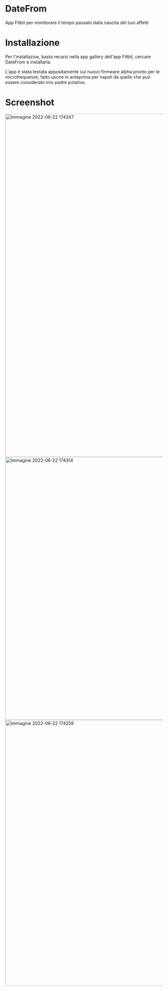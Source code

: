 # DateFrom
App Fitbit per monitorare il tempo passato dalla nascita dei tuoi affetti

# Installazione


Per l'installazioe, basta recarsi nella app gallery dell'app Fitbit, cercare DateFrom e installarla.

L'app è stata testata appositamente sul nuovo firmware alpha pronto per le microfrequenze, fatto uscire in anteprima per napoli da quello che può essere considerato mio padre putativo.

# Screenshot

<img width="1098" alt="Immagine 2022-06-22 174347" src="https://user-images.githubusercontent.com/49764967/175075906-b0631379-b9e3-4a35-8b07-2585d882769d.png">
<img width="841" alt="Immagine 2022-06-22 174314" src="https://user-images.githubusercontent.com/49764967/175075915-056d6042-b11a-466c-baac-a98297c5507f.png">
<img width="850" alt="Immagine 2022-06-22 174259" src="https://user-images.githubusercontent.com/49764967/175075918-9936b3bd-b1c8-4988-b860-4f3185f2d340.png">
